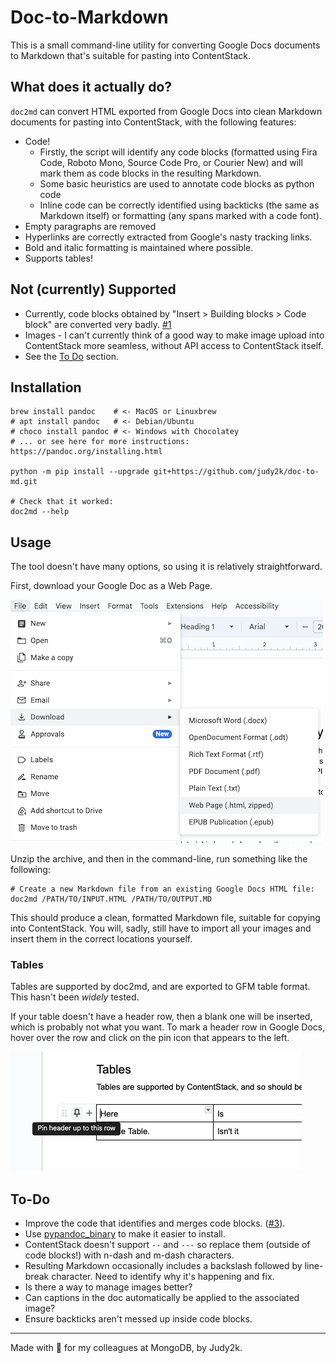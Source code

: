 # Doc-to-Markdown

This is a small command-line utility for converting Google Docs documents to
Markdown that's suitable for pasting into ContentStack.

## What does it actually do?

`doc2md` can convert HTML exported from Google Docs into clean Markdown documents for pasting into ContentStack, with the following features:

- Code!
  - Firstly, the script will identify any code blocks (formatted using Fira Code, Roboto Mono, Source Code Pro, or Courier New) and will mark them as code blocks in the resulting Markdown.
  - Some basic heuristics are used to annotate code blocks as python code
  - Inline code can be correctly identified using backticks (the same as Markdown itself) or formatting (any spans marked with a code font).
- Empty paragraphs are removed
- Hyperlinks are correctly extracted from Google's nasty tracking links.
- Bold and italic formatting is maintained where possible.
- Supports tables!

## Not (currently) Supported

- Currently, code blocks obtained by "Insert > Building blocks > Code block" are converted very badly.  [#1](https://github.com/judy2k/doc-to-md/issues/1)
- Images - I can't currently think of a good way to make image upload into ContentStack more seamless, without API access to ContentStack itself. 
- See the [To Do](#to-do) section.

## Installation

```
brew install pandoc    # <- MacOS or Linuxbrew
# apt install pandoc   # <- Debian/Ubuntu
# choco install pandoc # <- Windows with Chocolatey
# ... or see here for more instructions: https://pandoc.org/installing.html

python -m pip install --upgrade git+https://github.com/judy2k/doc-to-md.git

# Check that it worked:
doc2md --help
```

## Usage

The tool doesn't have many options, so using it is relatively straightforward.

First, download your Google Doc as a Web Page.

![A screenshot of the Export as Web Page menu item in Google Docs.](images/export_screenshot.png)

Unzip the archive, and then in the command-line, run something like the following:

```
# Create a new Markdown file from an existing Google Docs HTML file:
doc2md /PATH/TO/INPUT.HTML /PATH/TO/OUTPUT.MD
```

This should produce a clean, formatted Markdown file, suitable for copying into ContentStack.
You will, sadly, still have to import all your images and insert them in the correct locations yourself.

### Tables

Tables are supported by doc2md, and are exported to GFM table format.
This hasn't been _widely_ tested.

If your table doesn't have a header row, then a blank one will be inserted,
which is probably not what you want.
To mark a header row in Google Docs,
hover over the row and click on the pin icon that appears to the left.

![Marking a header row in Google Docs.](images/mark_header_row.png)

## To-Do
- Improve the code that identifies and merges code blocks. ([#3](https://github.com/judy2k/doc-to-md/issues/3)).
- Use [pypandoc_binary](https://pypi.org/project/pypandoc-binary/) to make it easier to install.
- ContentStack doesn't support `--` and `---` so replace them (outside of code blocks!) with n-dash and m-dash characters.
- Resulting Markdown occasionally includes a backslash followed by line-break character. Need to identify why it's happening and fix.
- Is there a way to manage images better?
- Can captions in the doc automatically be applied to the associated image?
- Ensure backticks aren't messed up inside code blocks.

--------
Made with 💚 for my colleagues at MongoDB, by Judy2k.
